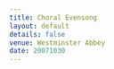 ```yaml
---
title: Choral Evensong
layout: default
details: false
venue: Westminster Abbey
date: 20071030
---
```

